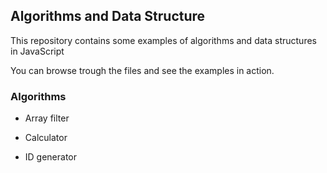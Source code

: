## Algorithms and Data Structure

This repository contains some examples of algorithms and data structures in JavaScript

You can browse trough the files and see the examples in action.

### Algorithms

- Array filter

- Calculator

- ID generator
